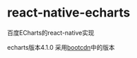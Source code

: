 # react-native-echarts

百度ECharts的react-native实现

echarts版本4.1.0
采用[bootcdn](http://www.bootcdn.cn/)中的版本

